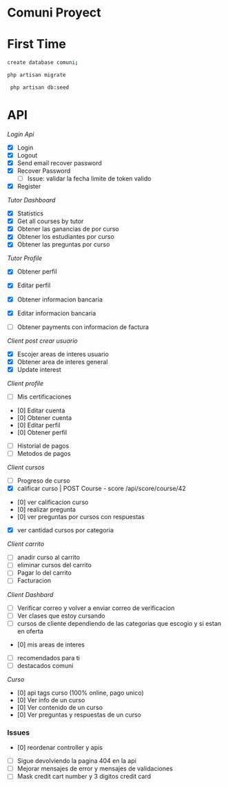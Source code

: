 # Comuni Proyect

# First Time

```sh
create database comuni;
```

```sh
php artisan migrate
```

```sh
 php artisan db:seed
```

# API

_Login Api_

-   [x] Login
-   [x] Logout
-   [x] Send email recover password
-   [x] Recover Password
    -   [ ] Issue: validar la fecha limite de token valido
-   [x] Register

_Tutor Dashboard_

-   [x] Statistics
-   [x] Get all courses by tutor
-   [x] Obtener las ganancias de por curso
-   [x] Obtener los estudiantes por curso
-   [x] Obtener las preguntas por curso

_Tutor Profile_

-   [x] Obtener perfil
-   [x] Editar perfil
-   [x] Obtener informacion bancaria
-   [x] Editar informacion bancaria
-   [ ] Obtener payments con informacion de factura


_Client post crear usuario_
-   [x] Escojer areas de interes usuario
-   [x] Obtener area de interes general
-   [x] Update interest

_Client profile_

- [ ] Mis certificaciones
- [0] Editar cuenta
- [0] Obtener cuenta
- [0] Editar perfil
- [0] Obtener perfil
- [ ] Historial de pagos
- [ ] Metodos de pagos

_Client cursos_
-   [ ] Progreso de curso
-   [x] calificar curso | POST Course - score /api/score/course/42
-   [0] ver calificacion curso
-   [0] realizar pregunta
-   [0] ver preguntas por cursos con respuestas
-   [x] ver cantidad cursos por categoria

_Client carrito_

-   [ ] anadir curso al carrito
-   [ ] eliminar cursos del carrito
-   [ ] Pagar lo del carrito
-   [ ] Facturacion

_Client Dashbard_

-   [ ] Verificar correo y volver a enviar correo de verificacion 
-   [ ] Ver clases que estoy cursando
-   [ ] cursos de cliente dependiendo de las categorias que escogio y si estan en oferta
-   [0] mis areas de interes
-   [ ] recomendados para ti
-   [ ] destacados comuni

_Curso_

- [0] api tags curso (100% online, pago unico)
- [0] Ver info de un curso
- [0] Ver contenido de un curso
- [0] Ver preguntas y respuestas de un curso

### Issues

- [0] reordenar controller y apis
- [ ] Sigue devolviendo la pagina 404 en la api
- [ ] Mejorar mensajes de error y mensajes de validaciones
- [ ] Mask credit cart number y 3 digitos credit card  
